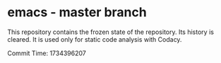 # emacs - master branch

This repository contains the frozen state of the repository.
Its history is cleared. It is used only for static code
analysis with Codacy.

Commit Time: 1734396207